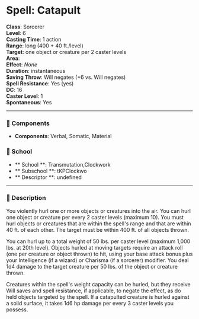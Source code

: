 
# Spell: Catapult
**Class**: Sorcerer  
**Level**: 6  
**Casting Time**: 1 action  
**Range**: long (400 + 40 ft./level)  
**Target**: one object or creature per 2 caster levels  
**Area**:   
**Effect**: _None_  
**Duration**: instantaneous  
**Saving Throw**: Will negates (+6 vs. Will negates)  
**Spell Resistance**: Yes (yes)  
**DC**: 16  
**Caster Level**: 1  
**Spontaneous**: Yes

---

### 🔮 Components
- **Components**: Verbal, Somatic, Material

### 🏫 School
- ** School **: Transmutation,Clockwork
- ** Subschool **: tKPClockwo
- ** Descriptor **: undefined
---

### 📜 Description
You violently hurl one or more objects or creatures into the air. You can hurl one object or creature per every 2 caster levels (maximum 10). You must hurl objects or creatures that are within the spell's range and that are within 40 ft. of each other. The target must be within 400 ft. of all objects thrown.

You can hurl up to a total weight of 50 lbs. per caster level (maximum 1,000 lbs. at 20th level). Objects hurled at moving targets require an attack roll (one per creature or object thrown) to hit, using your base attack bonus plus your Intelligence (if a wizard) or Charisma (if a sorcerer) modifier. You deal 1d4 damage to the target creature per 50 lbs. of the object or creature thrown.

Creatures within the spell's weight capacity can be hurled, but they receive Will saves and spell resistance, if applicable, to negate the effect, as do held objects targeted by the spell. If a catapulted creature is hurled against a solid surface, it takes 1d6 hp damage per every 3 caster levels you possess.
